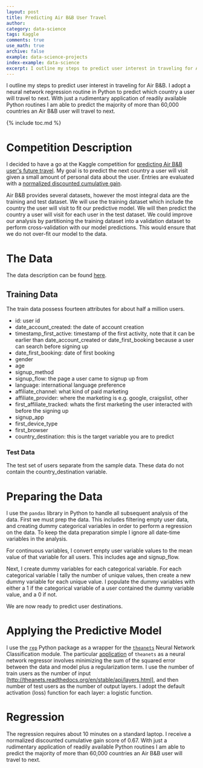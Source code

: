 ```yaml
---
layout: post
title: Predicting Air B&B User Travel
author:
category: data-science
tags: Kaggle
comments: true
use_math: true
archive: false
example: data-science-projects 
index-example: data-science 
excerpt: I outline my steps to predict user interest in traveling for Air B&B. I adopt a neural network regression routine in Python to predict which country a user will travel to next.
---
```


I outline my steps to predict user interest in traveling for Air B&B. I adopt a
neural network regression routine in Python to predict which country a user will
travel to next. With just a rudimentary application of readily available Python
routines I am able to predict the majority of more than 60,000 countries an Air
B&B user will travel to next.

{% include toc.md %}

# Competition Description

I decided to have a go at the Kaggle competition for [predicting Air B&B user's
future travel](https://www.kaggle.com/c/airbnb-recruiting-new-user-bookings).
My goal is to predict the next country a user will visit given a small amount of
personal data about the user. Entries are evaluated with a [normalized
discounted cumulative
gain](https://www.kaggle.com/c/airbnb-recruiting-new-user-bookings/details/evaluation).

Air B&B provides several datasets, however the most integral data are the
training and test dataset. We will use the training dataset which include the
country the user will visit to fit our predictive model. We will then predict
the country a user will visit for each user in the test dataset. We could
improve our analysis by partitioning the training dataset into a validation
dataset to perform cross-validation with our model predictions. This would
ensure that we do not over-fit our model to the data.

# The Data

The data description can be found
[here](https://www.kaggle.com/c/airbnb-recruiting-new-user-bookings/data).

## Training Data

The train data possess fourteen attributes for about half a million users.

+ id: user id
+ date_account_created: the date of account creation
+ timestamp_first_active: timestamp of the first activity, note that it can be earlier than date_account_created or date_first_booking because a user can search before signing up
+ date_first_booking: date of first booking
+ gender
+ age
+ signup_method
+ signup_flow: the page a user came to signup up from
+ language: international language preference
+ affiliate_channel: what kind of paid marketing
+ affiliate_provider: where the marketing is e.g. google, craigslist, other
+ first_affiliate_tracked: whats the first marketing the user interacted with before the signing up
+ signup_app
+ first_device_type
+ first_browser
+ country_destination: this is the target variable you are to predict

### Test Data

The test set of users separate from the sample data. These data
do not contain the country_destination variable.

# Preparing the Data

I use the `pandas` library in Python to handle all subsequent analysis of the
data. First we must prep the data. This includes filtering empty user data, and
creating dummy categorical variables in order to perform a regression on the
data. To keep the data preparation simple I ignore all date-time variables in
the analysis.

For continuous variables, I convert empty user variable values to the mean value
of that variable for all users. This includes age and signup_flow.

Next, I create dummy variables for each categorical variable. For each
categorical variable I tally the number of unique values, then create a new
dummy variable for each unique value. I populate the dummy variables with either
a 1 if the categorical variable of a user contained the dummy variable value,
and a 0 if not.

We are now ready to predict user destinations.

# Applying the Predictive Model

I use the [`rep`](http://yandex.github.io/rep/) Python package as a wrapper for
the [`theanets`](https://pypi.python.org/pypi/theanets) Neural Network
Classification module. The particular
[application](http://theanets.readthedocs.org/en/stable/api/models.html) of
`theanets` as a neural network regressor involves minimizing the sum of the
squared error between the data and model plus a regularization term.  I use the
number of train users as the number of input
[http://theanets.readthedocs.org/en/stable/api/layers.html], and then number of
test users as the number of output layers. I adopt the default activation (loss)
function for each layer: a logistic function.

# Regression

The regression requires about 10 minutes on a standard laptop. I receive a
normalized discounted cumulative gain score of $0.67$. With just a rudimentary
application of readily available Python routines I am able to predict the
majority of more than 60,000 countries an Air B&B user will travel to next.

